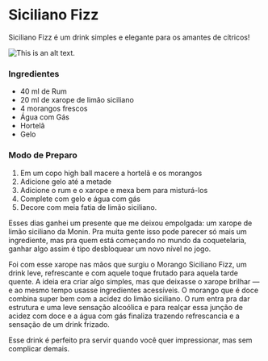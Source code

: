 # Siciliano Fizz

<script setup lang="ts">
    import Bloquote from '../../components/bloquote.vue'
</script>

<Bloquote>Siciliano Fizz é um drink simples e elegante para os amantes de cítricos!</Bloquote>

![This is an alt text.](https://plus.unsplash.com/premium_photo-1721227932191-8816c036c7ce?q=80&w=2071&auto=format&fit=crop&ixlib=rb-4.1.0&ixid=M3wxMjA3fDB8MHxwaG90by1wYWdlfHx8fGVufDB8fHx8fA%3D%3D "This is a sample image.")

### Ingredientes
* 40 ml de Rum
* 20 ml de xarope de limão siciliano
* 4 morangos frescos
* Água com Gás
* Hortelã
* Gelo

### Modo de Preparo

1. Em um copo high ball macere a hortelã e os morangos
2. Adicione gelo até a metade
3. Adicione o rum e o xarope e mexa bem para misturá-los
4. Complete com gelo e água com gás
5. Decore com meia fatia de limão siciliano.

Esses dias ganhei um presente que me deixou empolgada: um xarope de limão siciliano da Monin. Pra muita gente isso pode parecer só mais um ingrediente, mas pra quem está começando no mundo da coquetelaria, ganhar algo assim é tipo desbloquear um novo nível no jogo.

Foi com esse xarope nas mãos que surgiu o Morango Siciliano Fizz, um drink leve, refrescante e com aquele toque frutado para aquela tarde quente. A ideia era criar algo simples, mas que deixasse o xarope brilhar — e ao mesmo tempo usasse ingredientes acessíveis. O morango que é doce combina super bem com a acidez do limão siciliano. O rum entra pra dar estrutura e uma leve sensação alcoólica e para realçar essa junção de acidez com doce e a água com gás finaliza trazendo refrescancia e a sensação de um drink frizado.

Esse drink é perfeito pra servir quando você quer impressionar, mas sem complicar demais. 
